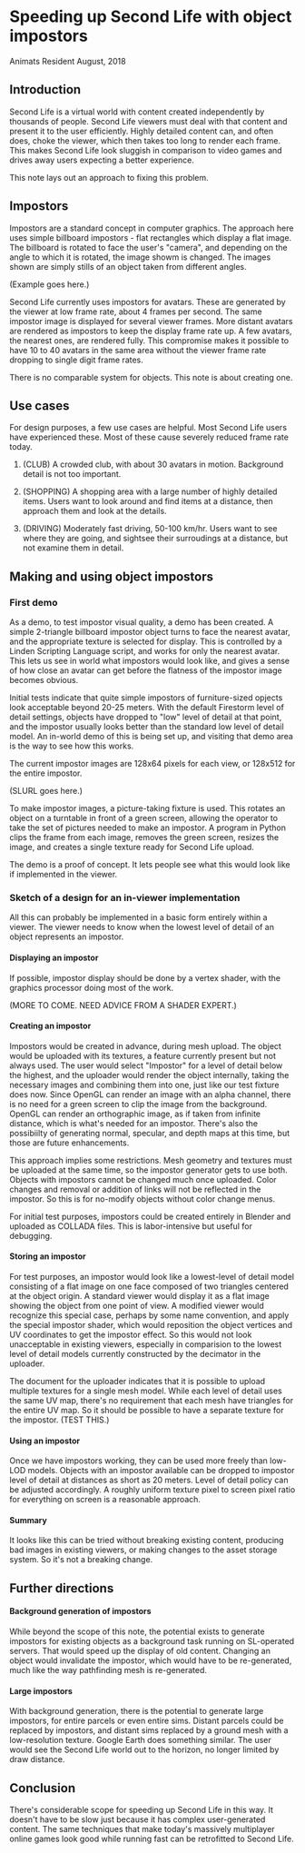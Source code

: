 # Speeding up Second Life with object impostors

Animats Resident
August, 2018

## Introduction
Second Life is a virtual world with content created independently by thousands of people.
Second Life viewers must deal with that content and present it to the user efficiently. 
Highly detailed content can, and often does, choke the viewer, which then takes too long
to render each frame. This makes Second Life look sluggish in comparison to video games
and drives away users expecting a better experience.

This note lays out an approach to fixing this problem.

## Impostors
Impostors are a standard concept in computer graphics. The approach here uses simple
billboard impostors - flat rectangles which display a flat image. The billboard is
rotated to face the user's "camera", and depending on the angle to which it is rotated,
the image showm is changed. The images shown are simply stills of an object taken from
different angles.

(Example goes here.)

Second Life currently uses impostors for avatars. These are generated by the
viewer at low frame rate, about 4 frames per second. The same impostor image is
displayed for several viewer frames. More distant avatars are rendered as 
impostors to keep the display frame rate up. A few avatars, the nearest ones,
are rendered fully. This compromise makes it possible to have 10 to 40 avatars
in the same area without the viewer frame rate dropping to single digit frame rates.

There is no comparable system for objects.  This note is about creating one.

## Use cases
For design purposes, a few use cases are helpful. Most Second Life users have experienced these.
Most of these cause severely reduced frame rate today.

1. (CLUB) A crowded club, with about 30 avatars in motion. Background detail is not too important.

2. (SHOPPING) A shopping area with a large number of highly detailed items. Users want to look around 
and find items at a distance, then approach them and look at the details.

3. (DRIVING) Moderately fast driving, 50-100 km/hr. Users want to see where they are going, and 
sightsee their surroudings at a distance, but not examine them in detail.

## Making and using object impostors

### First demo
As a demo, to test impostor visual quality, a demo has been created. A simple 2-triangle billboard impostor
object turns to face the nearest avatar, and the appropriate texture is selected for display.
This is controlled by a Linden Scripting Language script, and works for only the nearest avatar.
This lets us see in world what impostors would look like, and gives a sense of how close an avatar can get
before the flatness of the impostor image becomes obvious.

Initial tests indicate that quite simple impostors of furniture-sized opjects look acceptable beyond 20-25 meters.
With the default Firestorm level of detail settings, objects have dropped to "low" level of detail at that point,
and the impostor usually looks better than the standard low level of detail model. An in-world demo of this is
being set up, and visiting that demo area is the way to see how this works.

The current impostor images are 128x64 pixels for each view, or 128x512 for the entire impostor. 

(SLURL goes here.)

To make impostor images, a picture-taking fixture is used. This rotates an object on a turntable in front of
a green screen, allowing the operator to take the set of pictures needed to make an impostor. A program in
Python clips the frame from each image, removes the green screen, resizes the image, and creates a single
texture ready for Second Life upload. 

The demo is a proof of concept. It lets people see what this would look like if implemented in the viewer.

### Sketch of a design for an in-viewer implementation
All this can probably be implemented in a basic form entirely within a viewer. The viewer needs to know
when the lowest level of detail of an object represents an impostor. 

#### Displaying an impostor
If possible, impostor display should be done by a vertex shader, with the graphics processor doing most of the work.

(MORE TO COME. NEED ADVICE FROM A SHADER EXPERT.)

#### Creating an impostor
Impostors would be created in advance, during mesh upload.  The object would be uploaded with its textures, a
feature currently present but not always used. The user would select "Impostor" for a level of detail below
the highest, and the uploader would render the object internally, taking the necessary images and combining
them into one, just like our test fixture does now. Since OpenGL can render an image with an alpha channel, there is
no need for a green screen to clip the image from the background. OpenGL can render an orthographic image,
as if taken from infinite distance, which is what's needed for an impostor. There's also the possibiilty of
generating normal, specular, and depth maps at this time, but those are future enhancements. 

This approach implies some restrictions. Mesh geometry and textures must be uploaded at the same time, so the impostor
generator gets to use both. Objects with impostors cannot be changed much once uploaded. Color changes and removal
or addition of links will not be reflected in the impostor. So this is for no-modify objects without color change
menus. 

For initial test purposes, impostors could be created entirely in Blender and uploaded as COLLADA files.
This is labor-intensive but useful for debugging.

#### Storing an impostor
For test purposes, an impostor would look like a lowest-level of detail model consisting of a flat image on one face
composed of two triangles centered at the object origin.
A standard viewer would display it as a flat image showing the object from one point of view.
A modified viewer would recognize this special case, perhaps by some name convention, 
and apply the special impostor shader, which would reposition the object vertices and UV coordinates to get the impostor effect.
So this would not look unacceptable in existing viewers, especially in comparision to the lowest level of detail models currently constructed
by the decimator in the uploader.

The document for the uploader indicates that it is possible to upload multiple textures for a single mesh model.
While each level of detail uses the same UV map, there's no requirement that each mesh have triangles for the entire UV map. So it should be possible to have a separate texture
for the impostor. (TEST THIS.)

#### Using an impostor
Once we have impostors working, they can be used more freely than low-LOD models. Objects with an impostor available can be dropped to impostor level of detail at distances as short as 20 meters.
Level of detail policy can be adjusted accordingly. A roughly uniform texture pixel to screen pixel ratio for everything on screen is a reasonable approach. 

#### Summary
It looks like this can be tried without breaking existing content, producing bad images in existing viewers, or making changes to the asset storage system. So it's not a breaking change.

## Further directions
#### Background generation of impostors
While beyond the scope of this note, the potential exists to generate impostors for existing objects as a background task running on SL-operated servers. That would speed up the display of old content. Changing an object would invalidate the impostor, which would have to be re-generated, much like the way pathfinding mesh is re-generated.

#### Large impostors
With background generation, there is the potential to generate large impostors, for entire parcels or even entire sims. Distant parcels could be replaced by impostors, and distant sims replaced by a ground mesh with a low-resolution texture. Google Earth does something similar. The user would see the Second Life world out to the horizon, no longer limited by draw distance. 

## Conclusion
There's considerable scope for speeding up Second Life in this way. It doesn't have to be slow just because it has complex user-generated content. The same techniques that make today's massively multiplayer online games look good while running fast can be retrofitted to Second Life. 

